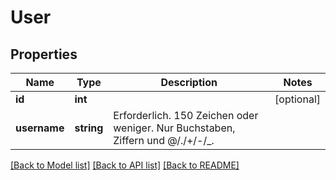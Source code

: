 # User

## Properties
Name | Type | Description | Notes
------------ | ------------- | ------------- | -------------
**id** | **int** |  | [optional] 
**username** | **string** | Erforderlich. 150 Zeichen oder weniger. Nur Buchstaben, Ziffern und @/./+/-/_. | 

[[Back to Model list]](../README.md#documentation-for-models) [[Back to API list]](../README.md#documentation-for-api-endpoints) [[Back to README]](../README.md)


